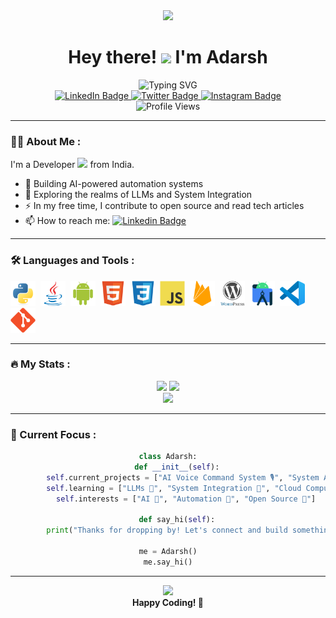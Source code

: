 <div align="center">
  <img src="https://media.giphy.com/media/f3iwJFOVOwuy7K6FFw/giphy.gif" width="300"/>
</div>

<h1 align="center">
  Hey there! <img src="https://media.giphy.com/media/hvRJCLFzcasrR4ia7z/giphy.gif" width="30px"/> I'm Adarsh
</h1>

<div align="center">
  <img src="https://readme-typing-svg.herokuapp.com?font=Fira+Code&pause=1000&color=2EAFFF&center=true&vCenter=true&random=false&width=435&lines=AI+Developer+%F0%9F%A4%96;System+Automation+Engineer+%F0%9F%94%A7;Python+Developer+%F0%9F%90%8D;Open+Source+Enthusiast+%E2%9C%A8" alt="Typing SVG" />
</div>

<div align="center">
  <a href="www.linkedin.com/in/adarsh-shah-3b713122a">
    <img src="https://img.shields.io/badge/LinkedIn-blue?style=for-the-badge&logo=linkedin&logoColor=white" alt="LinkedIn Badge"/>
  </a>
  <a href="https://twitter.com/AdarshShah2485">
    <img src="https://img.shields.io/badge/Twitter-blue?style=for-the-badge&logo=twitter&logoColor=white" alt="Twitter Badge"/>
  </a>
   <a href="https://instagram.com/at2_os">
    <img src="https://img.shields.io/badge/Instagram-E4405F?style=for-the-badge&logo=instagram&logoColor=white" alt="Instagram Badge"/>
  </a>
</div>

<div align="center">
  <img src="https://komarev.com/ghpvc/?username=adarsh832&style=flat-square&color=blue" alt="Profile Views"/>
</div>

---

### 🧙‍♂️ About Me :

I'm a Developer <img src="https://media.giphy.com/media/WUlplcMpOCEmTGBtBW/giphy.gif" width="30"> from India.

- 🔭 Building AI-powered automation systems
- 🌱 Exploring the realms of LLMs and System Integration
- ⚡ In my free time, I contribute to open source and read tech articles
- 📫 How to reach me: [![Linkedin Badge](https://img.shields.io/badge/-Adarsh-blue?style=flat&logo=Linkedin&logoColor=white)](www.linkedin.com/in/adarsh-shah-3b713122a)

---

### 🛠️ Languages and Tools :

<div>
  <img src="https://github.com/devicons/devicon/blob/master/icons/python/python-original.svg" title="Python" alt="Python" width="40" height="40"/>&nbsp;
  <img src="https://github.com/devicons/devicon/blob/master/icons/java/java-original.svg" title="Java" alt="Java" width="40" height="40"/>&nbsp;
  <img src="https://github.com/devicons/devicon/blob/master/icons/android/android-original.svg" title="Android" alt="Android" width="40" height="40"/>&nbsp;
  <img src="https://github.com/devicons/devicon/blob/master/icons/html5/html5-original.svg" title="HTML5" alt="HTML" width="40" height="40"/>&nbsp;
  <img src="https://github.com/devicons/devicon/blob/master/icons/css3/css3-original.svg" title="CSS3" alt="CSS" width="40" height="40"/>&nbsp;
  <img src="https://github.com/devicons/devicon/blob/master/icons/javascript/javascript-original.svg" title="JavaScript" alt="JavaScript" width="40" height="40"/>&nbsp;
  <img src="https://github.com/devicons/devicon/blob/master/icons/firebase/firebase-plain.svg" title="Firebase" alt="Firebase" width="40" height="40"/>&nbsp;
  <img src="https://github.com/devicons/devicon/blob/master/icons/wordpress/wordpress-original.svg" title="WordPress" alt="WordPress" width="40" height="40"/>&nbsp;
  <img src="https://github.com/devicons/devicon/blob/master/icons/androidstudio/androidstudio-original.svg" title="Android Studio" alt="Android Studio" width="40" height="40"/>&nbsp;
  <img src="https://github.com/devicons/devicon/blob/master/icons/vscode/vscode-original.svg" title="VS Code" alt="VS Code" width="40" height="40"/>&nbsp;
  <img src="https://github.com/devicons/devicon/blob/master/icons/git/git-original.svg" title="Git" alt="Git" width="40" height="40"/>&nbsp;
</div>

---

### 🔥 My Stats :

<div align="center">
  <img src="https://github-readme-stats.vercel.app/api?username=adarsh832&show_icons=true&theme=tokyonight&hide_border=true&custom_title=Adarsh's%20GitHub%20Stats" height="180"/>
  <img src="https://github-readme-stats.vercel.app/api/top-langs/?username=adarsh832&layout=compact&theme=tokyonight&hide_border=true" height="180"/>
</div>

<div align="center">
  <img src="https://github-readme-streak-stats.herokuapp.com/?user=adarsh832&theme=tokyonight&hide_border=true" />
</div>

---

### 🎯 Current Focus :

<div align="center">
  
  ```python
  class Adarsh:
      def __init__(self):
          self.current_projects = ["AI Voice Command System 🎙️", "System Automation 🤖"]
          self.learning = ["LLMs 🧠", "System Integration 🔄", "Cloud Computing ☁️"]
          self.interests = ["AI 🤖", "Automation 🔧", "Open Source 🌟"]
  
      def say_hi(self):
          print("Thanks for dropping by! Let's connect and build something awesome together! 🚀")
  
  me = Adarsh()
  me.say_hi()
  ```
  
</div>

---

<div align="center">
  <img src="https://media.giphy.com/media/3oKIPnAiaMCws8nOsE/giphy.gif" width="200"/>
  <br>
  <b>Happy Coding! 🚀</b>
</div>
